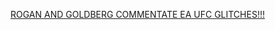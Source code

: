 ---
layout: post
wordpress_id: 1727
wordpress_url: http://noesbueno.com/archives/1727
date: '2014-06-28 22:55:06 -0500'
date_gmt: '2014-06-29 03:55:06 -0500'
body: |
  <p><a href="http://youtube.com/watch?v=AOOT_3U4rZM">ROGAN AND GOLDBERG COMMENTATE EA UFC GLITCHES!!!</a></p>
---